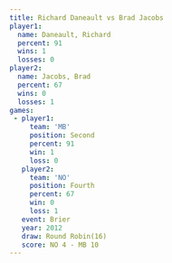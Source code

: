 ```yaml
---
title: Richard Daneault vs Brad Jacobs
player1:                 
  name: Daneault, Richard
  percent: 91            
  wins: 1                
  losses: 0              
player2:                 
  name: Jacobs, Brad     
  percent: 67            
  wins: 0                
  losses: 1              
games:
 - player1:          
     team: 'MB'      
     position: Second
     percent: 91     
     win: 1          
     loss: 0         
   player2:          
     team: 'NO'      
     position: Fourth
     percent: 67     
     win: 0          
     loss: 1         
   event: Brier         
   year: 2012           
   draw: Round Robin(16)
   score: NO 4 - MB 10  
---
```

